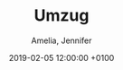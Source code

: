 ---
layout: post
author: "Amelia, Jennifer"
date:   2019-02-05 12:00:00 +0100
title:  "Umzug"
text: "The project “Euer Ebertplatz” takes a look at the social background of actors using the Ebertplatz. Jennifer and Amelia accompanied seven people during the last months: people who were addicted to drugs, had just arrived in Germany or who had been attracting police attention. Above all, these people know the Ebertplatz better than hardly anyone else. The intention is to give these people a voice – one that has rarely been found in public discourse about this special location. We gave them disposable cameras and asked them to capture their perspective on Ebertplatz for us. Their photos can be found in the magazine articles along with the four interviews we held with them."

imgMin: 

  - "https://raw.githubusercontent.com/Ebertplatz/images/master/05-02-2019-post-11/miniaturen/001.jpg"
  - "https://raw.githubusercontent.com/Ebertplatz/images/master/05-02-2019-post-11/miniaturen/002.jpg"
  - "https://raw.githubusercontent.com/Ebertplatz/images/master/05-02-2019-post-11/miniaturen/003.jpg"
  - "https://raw.githubusercontent.com/Ebertplatz/images/master/05-02-2019-post-11/miniaturen/004.jpg"



imgOrig: 
  - "https://raw.githubusercontent.com/Ebertplatz/images/master/05-02-2019-post-11/originale/001.jpg"
  - "https://raw.githubusercontent.com/Ebertplatz/images/master/05-02-2019-post-11/originale/002.jpg"
  - "https://raw.githubusercontent.com/Ebertplatz/images/master/05-02-2019-post-11/originale/003.jpg"
  - "https://raw.githubusercontent.com/Ebertplatz/images/master/05-02-2019-post-11/originale/004.jpg"


---
